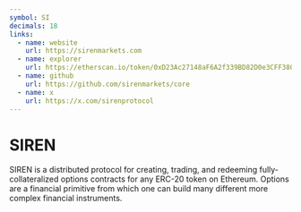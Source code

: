 ```yaml
---
symbol: SI
decimals: 18
links:
  - name: website
    url: https://sirenmarkets.com
  - name: explorer
    url: https://etherscan.io/token/0xD23Ac27148aF6A2f339BD82D0e3CFF380b5093de
  - name: github
    url: https://github.com/sirenmarkets/core
  - name: x
    url: https://x.com/sirenprotocol
---
```


# SIREN

SIREN is a distributed protocol for creating, trading, and redeeming fully-collateralized options contracts for any ERC-20 token on Ethereum. Options are a financial primitive from which one can build many different more complex financial instruments.
